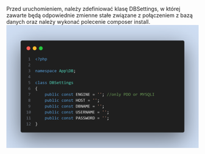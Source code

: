 Przed uruchomieniem, należy zdefiniować klasę DBSettings, w której zawarte będą odpowiednie zmienne stałe związane z połączeniem z bazą danych oraz należy wykonać polecenie composer install.
<img src="run.png">
